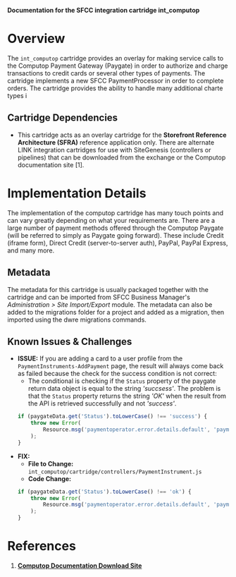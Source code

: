 __Documentation for the SFCC integration cartridge int_computop__

# Overview
The `int_computop` cartridge provides an overlay for making service calls to the Computop Payment Gateway (Paygate) in order to authorize and charge transactions to credit cards or several other types of payments. The cartridge implements a new SFCC PaymentProcessor in order to complete orders. The cartridge provides the ability to handle many additional charte types i

## Cartridge Dependencies
* This cartridge acts as an overlay cartridge for the __Storefront Reference Architecture (SFRA)__ reference application only. There are alternate LINK integration cartridges for use with SiteGenesis (controllers or pipelines) that can be downloaded from the exchange or the Computop documentation site [1].

# Implementation Details
The implementation of the computop cartridge has many touch points and can vary greatly depending on what your requirements are. There are a large number of payment methods offered through the Computop Paygate (will be referred to simply as Paygate going forward). These include Credit (iframe form), Direct Credit (server-to-server auth), PayPal, PayPal Express, and many more.

## Metadata
The metadata for this cartridge is usually packaged together with the cartridge and can be imported from SFCC Business Manager's *Administration > Site Import/Export* module. The metadata can also be added to the migrations folder for a project and added as a migration, then imported using the dwre migrations commands.

## Known Issues & Challenges
* __ISSUE:__ If you are adding a card to a user profile from the `PaymentInstruments-AddPayment` page, the result will always come back as failed because the check for the success condition is not correct:
    * The conditional is checking if the `Status` property of the paygate return data object is equal to the string *'succsess'*. The problem is that the `Status` property returns the string *'OK'* when the result from the API is retrieved successfully and not *'success'*.
    ```javascript
    if (paygateData.get('Status').toLowerCase() !== 'success') {
        throw new Error(
            Resource.msg('paymentoperator.error.details.default', 'paymentoperatorerrordetails', null)
        );
    }
    ```
* __FIX:__
    * __File to Change:__ `int_computop/cartridge/controllers/PaymentInstrument.js`
    * __Code Change:__
    ```javascript
    if (paygateData.get('Status').toLowerCase() !== 'ok') {
        throw new Error(
            Resource.msg('paymentoperator.error.details.default', 'paymentoperatorerrordetails', null)
        );
    }
    ```


# References
1. [__Computop Documentation Download Site__ ](https://www.computop.com/us/downloads/)